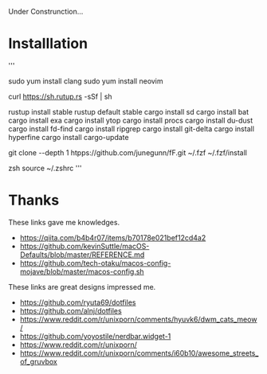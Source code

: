 Under Construnction...

# Installlation

'''

sudo yum install clang
sudo yum install neovim

curl https://sh.rutup.rs -sSf | sh

rustup install stable
rustup default stable
cargo install sd
cargo install bat
cargo install exa
cargo install ytop
cargo install procs
cargo install du-dust
cargo install fd-find
cargo install ripgrep
cargo install git-delta
cargo install hyperfine
cargo install cargo-update

git clone --depth 1 htpps://github.com/junegunn/fF.git ~/.fzf
~/.fzf/install

zsh
source ~/.zshrc
'''

# Thanks
These links gave me knowledges.
- https://qiita.com/b4b4r07/items/b70178e021bef12cd4a2
- https://github.com/kevinSuttle/macOS-Defaults/blob/master/REFERENCE.md
- https://github.com/tech-otaku/macos-config-mojave/blob/master/macos-config.sh

These links are great designs impressed me.
- https://github.com/ryuta69/dotfiles
- https://github.com/alnj/dotfiles
- https://www.reddit.com/r/unixporn/comments/hyuvk6/dwm_cats_meow/
- https://github.com/yoyostile/nerdbar.widget-1
- https://www.reddit.com/r/unixporn/
- https://www.reddit.com/r/unixporn/comments/i60b10/awesome_streets_of_gruvbox
